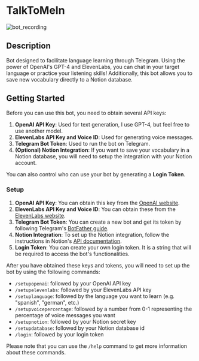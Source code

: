 # TalkToMeIn

![bot_recording](link_to_your_recording_goes_here)

## Description

Bot designed to facilitate language learning through Telegram. Using the power of OpenAI's GPT-4 and ElevenLabs, you can chat in your target language or practice your listening skills! Additionally, this bot allows you to save new vocabulary directly to a Notion database.

## Getting Started

Before you can use this bot, you need to obtain several API keys:

1. **OpenAI API Key**: Used for text generation, I use GPT-4, but feel free to use another model.
2. **ElevenLabs API Key and Voice ID**: Used for generating voice messages.
3. **Telegram Bot Token**: Used to run the bot on Telegram.
4. **(Optional) Notion Integration**: If you want to save your vocabulary in a Notion database, you will need to setup the integration with your Notion account.

You can also control who can use your bot by generating a **Login Token**.

### Setup

1. **OpenAI API Key**: You can obtain this key from the [OpenAI website](https://openai.com).
2. **ElevenLabs API Key and Voice ID**: You can obtain these from the [ElevenLabs website](https://elevenlabs.ai).
3. **Telegram Bot Token**: You can create a new bot and get its token by following Telegram's [BotFather guide](https://core.telegram.org/bots#botfather).
4. **Notion Integration**: To set up the Notion integration, follow the instructions in Notion's [API documentation](https://developers.notion.com/docs).
5. **Login Token**: You can create your own login token. It is a string that will be required to access the bot's functionalities.

After you have obtained these keys and tokens, you will need to set up the bot by using the following commands:

- `/setupopenai`: followed by your OpenAI API key
- `/setupelevenlabs`: followed by your ElevenLabs API key
- `/setuplanguage`: followed by the language you want to learn (e.g. "spanish", "german", etc.)
- `/setupvoicepercentage`: followed by a number from 0-1 representing the percentage of voice messages you want
- `/setupnotion`: followed by your Notion secret key
- `/setupdatabase`: followed by your Notion database id
- `/login`: followed by your login token

Please note that you can use the `/help` command to get more information about these commands.
